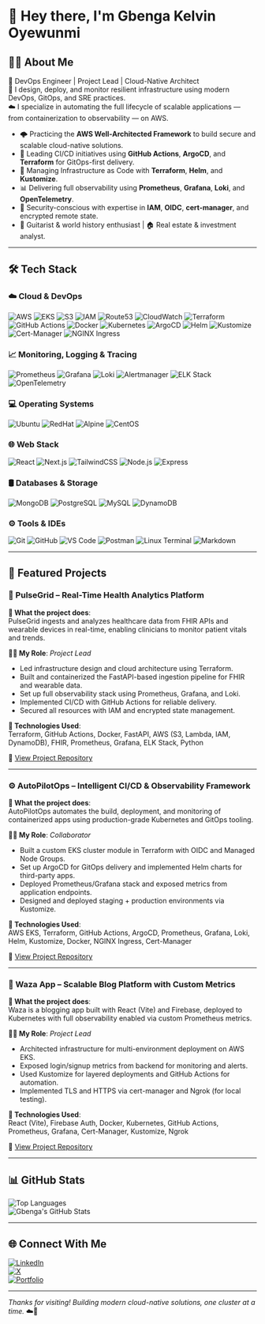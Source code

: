 # 👋 Hey there, I'm Gbenga Kelvin Oyewunmi

## 👨‍💻 About Me

🚀 DevOps Engineer | Project Lead | Cloud-Native Architect  
🔧 I design, deploy, and monitor resilient infrastructure using modern DevOps, GitOps, and SRE practices.  
☁️ I specialize in automating the full lifecycle of scalable applications — from containerization to observability — on AWS.

- 🌩️ Practicing the **AWS Well-Architected Framework** to build secure and scalable cloud-native solutions.
- 🔁 Leading CI/CD initiatives using **GitHub Actions**, **ArgoCD**, and **Terraform** for GitOps-first delivery.
- 🧱 Managing Infrastructure as Code with **Terraform**, **Helm**, and **Kustomize**.
- 📊 Delivering full observability using **Prometheus**, **Grafana**, **Loki**, and **OpenTelemetry**.
- 🔐 Security-conscious with expertise in **IAM**, **OIDC**, **cert-manager**, and encrypted remote state.
- 🎸 Guitarist & world history enthusiast | 🏠 Real estate & investment analyst.

---

## 🛠️ Tech Stack

### ☁️ Cloud & DevOps
![AWS](https://img.shields.io/badge/AWS-232F3E?style=flat&logo=amazonaws)
![EKS](https://img.shields.io/badge/EKS-4169E1?style=flat&logo=amazon-eks)
![S3](https://img.shields.io/badge/S3-569A31?style=flat&logo=amazonaws)
![IAM](https://img.shields.io/badge/IAM-232F3E?style=flat&logo=amazonaws)
![Route53](https://img.shields.io/badge/Route_53-232F3E?style=flat&logo=amazonaws)
![CloudWatch](https://img.shields.io/badge/CloudWatch-FF9900?style=flat&logo=amazonaws)
![Terraform](https://img.shields.io/badge/Terraform-7B42BC?style=flat&logo=terraform)
![GitHub Actions](https://img.shields.io/badge/GitHub%20Actions-2088FF?style=flat&logo=githubactions)
![Docker](https://img.shields.io/badge/Docker-2496ED?style=flat&logo=docker)
![Kubernetes](https://img.shields.io/badge/Kubernetes-326CE5?style=flat&logo=kubernetes)
![ArgoCD](https://img.shields.io/badge/ArgoCD-FE4C61?style=flat&logo=argo)
![Helm](https://img.shields.io/badge/Helm-0F1689?style=flat&logo=helm)
![Kustomize](https://img.shields.io/badge/Kustomize-7B42BC?style=flat&logo=kubernetes)
![Cert-Manager](https://img.shields.io/badge/Cert--Manager-1F70C1?style=flat&logo=letsencrypt)
![NGINX Ingress](https://img.shields.io/badge/NGINX_Ingress-009639?style=flat&logo=nginx)

### 📈 Monitoring, Logging & Tracing
![Prometheus](https://img.shields.io/badge/Prometheus-E6522C?style=flat&logo=prometheus)
![Grafana](https://img.shields.io/badge/Grafana-F46800?style=flat&logo=grafana)
![Loki](https://img.shields.io/badge/Loki-4A5367?style=flat&logo=grafana)
![Alertmanager](https://img.shields.io/badge/Alertmanager-CC0000?style=flat&logo=prometheus)
![ELK Stack](https://img.shields.io/badge/ELK-005571?style=flat&logo=elasticstack)
![OpenTelemetry](https://img.shields.io/badge/OpenTelemetry-4A00B0?style=flat&logo=opentelemetry)

### 💻 Operating Systems
![Ubuntu](https://img.shields.io/badge/Ubuntu-E95420?style=flat&logo=ubuntu)
![RedHat](https://img.shields.io/badge/RedHat-EE0000?style=flat&logo=redhat)
![Alpine](https://img.shields.io/badge/Alpine-0D597F?style=flat&logo=alpinelinux)
![CentOS](https://img.shields.io/badge/CentOS-262577?style=flat&logo=centos)

### 🌐 Web Stack
![React](https://img.shields.io/badge/React-20232A?style=flat&logo=react)
![Next.js](https://img.shields.io/badge/Next.js-000000?style=flat&logo=nextdotjs)
![TailwindCSS](https://img.shields.io/badge/Tailwind_CSS-06B6D4?style=flat&logo=tailwindcss)
![Node.js](https://img.shields.io/badge/Node.js-339933?style=flat&logo=node.js)
![Express](https://img.shields.io/badge/Express.js-000000?style=flat&logo=express)

### 🛢️ Databases & Storage
![MongoDB](https://img.shields.io/badge/MongoDB-47A248?style=flat&logo=mongodb)
![PostgreSQL](https://img.shields.io/badge/PostgreSQL-336791?style=flat&logo=postgresql)
![MySQL](https://img.shields.io/badge/MySQL-4479A1?style=flat&logo=mysql)
![DynamoDB](https://img.shields.io/badge/DynamoDB-4053D6?style=flat&logo=amazondynamodb)

### ⚙️ Tools & IDEs
![Git](https://img.shields.io/badge/Git-F05032?style=flat&logo=git)
![GitHub](https://img.shields.io/badge/GitHub-181717?style=flat&logo=github)
![VS Code](https://img.shields.io/badge/VS%20Code-007ACC?style=flat&logo=visualstudiocode)
![Postman](https://img.shields.io/badge/Postman-FF6C37?style=flat&logo=postman)
![Linux Terminal](https://img.shields.io/badge/Linux_Terminal-4EAA25?style=flat&logo=gnubash)
![Markdown](https://img.shields.io/badge/Markdown-000000?style=flat&logo=markdown)

---

## 📂 Featured Projects

### 🔬 PulseGrid – Real-Time Health Analytics Platform  
**📌 What the project does**:  
PulseGrid ingests and analyzes healthcare data from FHIR APIs and wearable devices in real-time, enabling clinicians to monitor patient vitals and trends.

**👨‍💼 My Role**: *Project Lead*  
- Led infrastructure design and cloud architecture using Terraform.
- Built and containerized the FastAPI-based ingestion pipeline for FHIR and wearable data.
- Set up full observability stack using Prometheus, Grafana, and Loki.
- Implemented CI/CD with GitHub Actions for reliable delivery.
- Secured all resources with IAM and encrypted state management.

**🧰 Technologies Used**:  
Terraform, GitHub Actions, Docker, FastAPI, AWS (S3, Lambda, IAM, DynamoDB), FHIR, Prometheus, Grafana, ELK Stack, Python

🔗 [View Project Repository](#)

---

### ⚙️ AutoPilotOps – Intelligent CI/CD & Observability Framework  
**📌 What the project does**:  
AutoPilotOps automates the build, deployment, and monitoring of containerized apps using production-grade Kubernetes and GitOps tooling.

**👨‍💼 My Role**: *Collaborator*  
- Built a custom EKS cluster module in Terraform with OIDC and Managed Node Groups.
- Set up ArgoCD for GitOps delivery and implemented Helm charts for third-party apps.
- Deployed Prometheus/Grafana stack and exposed metrics from application endpoints.
- Designed and deployed staging + production environments via Kustomize.

**🧰 Technologies Used**:  
AWS EKS, Terraform, GitHub Actions, ArgoCD, Prometheus, Grafana, Loki, Helm, Kustomize, Docker, NGINX Ingress, Cert-Manager

🔗 [View Project Repository](#)

---

### 🧩 Waza App – Scalable Blog Platform with Custom Metrics  
**📌 What the project does**:  
Waza is a blogging app built with React (Vite) and Firebase, deployed to Kubernetes with full observability enabled via custom Prometheus metrics.

**👨‍💼 My Role**: *Project Lead*  
- Architected infrastructure for multi-environment deployment on AWS EKS.
- Exposed login/signup metrics from backend for monitoring and alerts.
- Used Kustomize for layered deployments and GitHub Actions for automation.
- Implemented TLS and HTTPS via cert-manager and Ngrok (for local testing).

**🧰 Technologies Used**:  
React (Vite), Firebase Auth, Docker, Kubernetes, GitHub Actions, Prometheus, Grafana, Cert-Manager, Kustomize, Ngrok

🔗 [View Project Repository](#)

---

## 📊 GitHub Stats

![Top Languages](https://github-readme-stats.vercel.app/api/top-langs/?username=kelomo2502&layout=compact&theme=radical)  
![Gbenga's GitHub Stats](https://github-readme-stats.vercel.app/api?username=kelomo2502&show_icons=true&theme=radical)

---

## 🌐 Connect With Me

[![LinkedIn](https://img.shields.io/badge/LinkedIn-0077B5?style=flat&logo=linkedin)](https://www.linkedin.com/in/oyewunmi-gbenga/)  
[![X](https://img.shields.io/badge/Twitter-1DA1F2?style=flat&logo=twitter)](https://x.com/kelomoJs)  
[![Portfolio](https://img.shields.io/badge/Portfolio-000000?style=flat&logo=vercel&logoColor=white)](https://gb-portfolio-sigma.vercel.app/)

---

_Thanks for visiting! Building modern cloud-native solutions, one cluster at a time._ ☁️🚀

